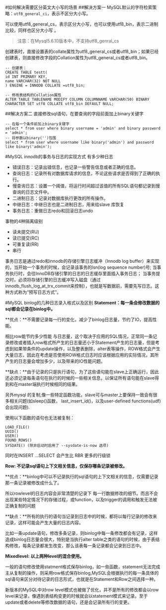 #如何解决需要区分英文大小写的场景
##解决方案一
MySQL默认的字符检索策略：`utf8_general_ci`，表示不区分大小写。

可以使用utf8_general_cs，表示区分大小写，也可以使用utf8_bin，表示二进制比较，同样也区分大小写 。
>  注意：在Mysql5.6.10版本中，不支持utf8_genral_cs

创建表时，直接设置表的collate属性为utf8_general_cs或者utf8_bin；如果已经创建表，则直接修改字段的Collation属性为utf8_general_cs或者utf8_bin。

```
-- 创建表：
CREATE TABLE testt(
id INT PRIMARY KEY,
name VARCHAR(32) NOT NULL
) ENGINE = INNODB COLLATE =utf8_bin;

-- 修改表结构的Collation属性
ALTER TABLE TABLENAME MODIFY COLUMN COLUMNNAME VARCHAR(50) BINARY CHARACTER SET utf8 COLLATE utf8_bin DEFAULT NULL;
```

##解决方案二
直接修改sql语句，在要查询的字段前面加上binary关键字
```
-- 在每一个条件前加上binary关键字
select * from user where binary username = 'admin' and binary password = 'admin';
-- 将参数以binary('')包围
select * from user where username like binary('admin') and password like binary('admin');
```

#MySQL innodb的事务与日志的实现方式
有多少种日志
- 错误日志：记录出错信息，也记录一些警告信息或者正确的信息。
- 查询日志：记录所有对数据库请求的信息，不论这些请求是否得到了正确的执行。
- 慢查询日志：设置一个阈值，将运行时间超过该值的所有SQL语句都记录到慢查询的日志文件中。
- 二进制日志：记录对数据库执行更改的所有操作。
- 中继日志：中继日志也是二进制日志，用来给slave 库恢复
- 事务日志：重做日志redo和回滚日志undo

事物的4种隔离级别
- 读未提交(RU)
- 读已提交(RC)
- 可重复读(RR)
- 串行

事务日志是通过redo和innodb的存储引擎日志缓冲（Innodb log buffer）来实现的，当开始一个事务的时候，会记录该事务的lsn(log sequence number)号;
当事务执行时，会往InnoDB存储引擎的日志的日志缓存里面插入事务日志；
当事务提交时，必须将存储引擎的日志缓冲写入磁盘（通过innodb_flush_log_at_trx_commit来控制），也就是写数据前，需要先写日志。这种方式称为“预写日志方式”。

#MySQL binlog的几种日志录入格式以及区别
**Statement：每一条会修改数据的sql都会记录在binlog中。**

**优点：**不需要记录每一行的变化，减少了binlog日志量，节约了IO，提高性能。

相比row能节约多少性能 与日志量，这个取决于应用的SQL情况，正常同一条记录修改或者插入row格式所产生的日志量还小于Statement产生的日志量，但是考虑到如果带条件的update操作，以及整表删除，alter表等操作，ROW格式会产生大量日志，因此在考虑是否使用ROW格式日志时应该根据应用的实际情况，其所 产生的日志量会增加多少，以及带来的IO性能问题。

**缺点：**由于记录的只是执行语句，为了这些语句能在slave上正确运行，因此还必须记录每条语句在执行的时候的一些相关信息，以保证所有语句能在slave得到和在master端执行时候相同的结果。

另外mysql 的复制,像一些特定函数功能，slave可与master上要保持一致会有很多相关问题(如sleep()函数， last_insert_id()，以及user-defined functions(udf)会出现问题).

使用以下函数的语句也无法被复制：
```
LOAD_FILE()
UUID()
USER()
FOUND_ROWS()
SYSDATE() (除非启动时启用了 --sysdate-is-now 选项)
```
同时在INSERT …SELECT 会产生比 RBR 更多的行级锁

**Row: 不记录sql语句上下文相关信息，仅保存哪条记录被修改。**

**优点：**binlog中可以不记录执行的sql语句的上下文相关的信息，仅需要记录那一条记录被修改成什么了。

所以rowlevel的日志内容会非常清楚的记录下 每一行数据修改的细节。而且不会出现某些特定情况下的存储过程，或function，以及trigger的调用和触发无法被正确复制的问题

**缺点：**所有的执行的语句当记录到日志中的时候，都将以每行记录的修改来记录，这样可能会产生大量的日志内容。

比如一条update语句，修改多条记录，则binlog中每一条修改都会有记录，这样造成binlog日志量会很大，特别是当执行alter table之类的语句的时候，由于表结构修改，每条记录都发生改变，那么该表每一条记录都会记录到日志中。

**Mixedlevel: 以上两种level的混合使用。**

一般的语句修改使用statment格式保存binlog，如一些函数，statement无法完成主从复制的操作，则采用row格式保存binlog,MySQL会根据执行的每一条具体的sql语句来区分对待记录的日志形式，也就是在Statement和Row之间选择一种。

新版本的MySQL中对row level模式也被做了优化，并不是所有的修改都会以row level来记录，像遇到表结构变更的时候就会以statement模式来记录。至于update或者delete等修改数据的语句，还是会记录所有行的变更。
